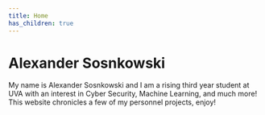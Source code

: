 ```yaml
---
title: Home
has_children: true
---
```

# Alexander Sosnkowski

My name is Alexander Sosnkowski and I am a rising third year student at UVA with an interest in Cyber Security, Machine Learning, and much more! This website chronicles a few of my personnel projects, enjoy!
